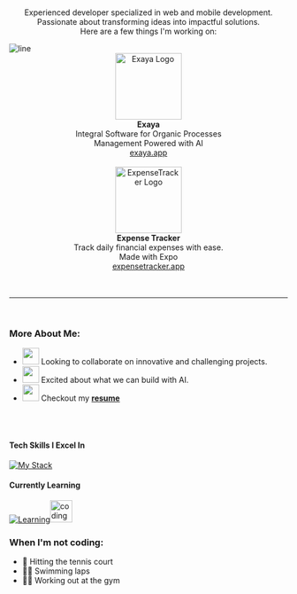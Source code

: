 
<br/>

<div align="center">
  <p>Experienced developer specialized in web and mobile development.  <br/>Passionate about transforming ideas into impactful solutions. <br/>Here are a few things I'm working on:</p>  
</div>

<img src='https://user-images.githubusercontent.com/74038190/212284100-561aa473-3905-4a80-b561-0d28506553ee.gif' alt="line" >

<br/>

<div align="center">
   <a href="https://shipixen.com" target="_blank"><img height="120px" src="https://cdn-icons-png.flaticon.com/128/10351/10351661.png" alt="Exaya Logo" /></a> <br/>
  <b>Exaya</b>  </br> Integral Software for Organic Processes <br/>Management  Powered with AI </br> <a href="https://exaya.vercel.app">exaya.app</a>
</div>

<br/>
<div align="center">
   <a href="https://shipixen.com" target="_blank"><img height="120px" src="https://github.com/kralion/expense-tracker/blob/main/assets/icon.png?raw=true" alt="ExpenseTracker Logo" /></a> <br/>
  <b>Expense Tracker</b>  </br> Track daily financial expenses with ease. <br/>Made with Expo </br> <a href="https://expensetrackerweb.vercel.app">expensetracker.app</a>
</div>

<br/>

<br/>

<hr>

<br/>

### More About Me:

- <img src='https://user-images.githubusercontent.com/74038190/216120981-b9507c36-0e04-4469-8e27-c99271b45ba5.png' width="30px"> Looking to collaborate on innovative and challenging projects.
- <img src='https://user-images.githubusercontent.com/74038190/216122028-c05b52fb-983e-4ee8-8811-6f30cd9ea5d5.png' width="30px"> Excited about what we can build with AI.
- <img src='https://user-images.githubusercontent.com/74038190/216120974-24a76b31-7f39-41f1-a38f-b3c1377cc612.png' width="30px"> Checkout my **[resume](https://drive.google.com/file/d/1uWEIOPXvljmVd2ppGNZ5q4QldBlBUuGC/view?usp=drive_link)**


<br></br>

#### Tech Skills I Excel In

[![My Stack](https://skillicons.dev/icons?i=react,nextjs,nuxt,ts,prisma,jest,nodejs,tailwind,git,astro,postgresql,mongodb,docker,figma)](https://skillicons.dev)

#### Currently Learning

[![Learning](https://skillicons.dev/icons?i=go,redis,fastapi,aws)](https://skillicons.dev)<img src="https://media.giphy.com/media/v9lZy0d0A1rp3qg3ff/giphy.gif" alt="coding gif" width="40">

### When I'm not coding:

- 👟 Hitting the tennis court
- 🏊‍♂️ Swimming laps
- 🏋️‍♂️ Working out at the gym
